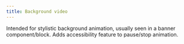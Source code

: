 ```yaml
---
title: Background video
---
```

Intended for stylistic background animation, usually seen in a banner component/block. Adds accessibility feature to pause/stop animation. 
